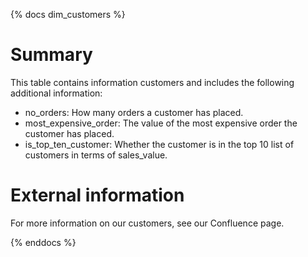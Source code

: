 {% docs dim_customers %}

# Summary
This table contains information customers and includes the following additional information:
* no_orders: How many orders a customer has placed.
* most_expensive_order: The value of the most expensive order the customer has placed.
* is_top_ten_customer: Whether the customer is in the top 10 list of customers in terms of sales_value.


[comment]: <> (Link to external resources if available. Here Confluence is taken as an example)
# External information
For more information on our customers, see our Confluence page.


{% enddocs %}
